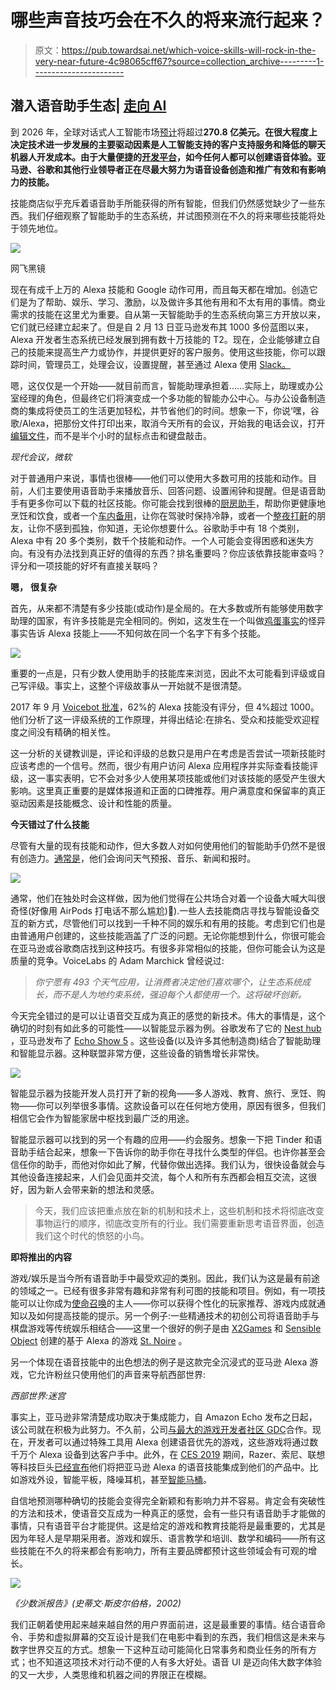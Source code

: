 # 哪些声音技巧会在不久的将来流行起来？

> 原文：<https://pub.towardsai.net/which-voice-skills-will-rock-in-the-very-near-future-4c98065cff67?source=collection_archive---------1----------------------->

## 潜入语音助手生态| [走向 AI](https://towardsai.net)

到 2026 年，全球对话式人工智能市场[预计](https://reportsuptodate.us/6659/conversational-ai-market-forecast-to-2026-with-top-players-oracle-nuance-communications-inc-baidu-sap-se-artificial-solutions-kore-ai-inc-avaamo-conversica-inc-microsoft-ama/)将超过**270.8 亿美元。在很大程度上决定技术进一步发展的主要驱动因素是人工智能支持的客户支持服务和降低的聊天机器人开发成本。由于大量便捷的[开发平台](https://aimylogic.com/)，如今任何人都可以创建语音体验。亚马逊、谷歌和其他行业领导者正在尽最大努力为语音设备创造和推广有效和有影响力的技能。**

技能商店似乎充斥着语音助手所能获得的所有智能，但我们仍然感觉缺少了一些东西。我们仔细观察了智能助手的生态系统，并试图预测在不久的将来哪些技能将处于领先地位。

![](img/9dd2e0ad08ea79477d8b014a551591e7.png)

网飞黑镜

现在有成千上万的 Alexa 技能和 Google 动作可用，而且每天都在增加。创造它们是为了帮助、娱乐、学习、激励，以及做许多其他有用和不太有用的事情。商业需求的技能在这里尤为重要。自从第一天智能助手的生态系统向第三方开放以来，它们就已经建立起来了。但是自 2 月 13 日亚马逊发布其 1000 多份蓝图以来，Alexa 开发者生态系统已经发展到拥有数十万技能的 T2。现在，企业能够建立自己的技能来提高生产力或协作，并提供更好的客户服务。使用这些技能，你可以跟踪时间，管理员工，处理会议，设置提醒，甚至通过 Alexa 使用 [Slack。](https://www.amazon.com/PromptWorks-Chat-Bot-for-Slack/dp/B01FEVJDFM/ref=sr_1_259?s=digital-skills&ie=UTF8&qid=1486486718&sr=1-259)

嗯，这仅仅是一个开始——就目前而言，智能助理承担着……实际上，助理或办公室经理的角色，但最终它们将演变成一个多功能的智能办公中心。与办公设备制造商的集成将使员工的生活更加轻松，并节省他们的时间。想象一下，你说‘嘿，谷歌/Alexa，把那份文件打印出来，取消今天所有的会议，开始我的电话会议，打开[编辑文件](https://www.amazon.com/Antonio-Cucciniello-Edit-Docs/dp/B01MYOGRD5/ref=sr_1_103?s=digital-skills&ie=UTF8&qid=1486486218&sr=1-103)，而不是半个小时的鼠标点击和键盘敲击。

*现代会议，微软*

对于普通用户来说，事情也很棒——他们可以使用大多数可用的技能和动作。目前，人们主要使用语音助手来播放音乐、回答问题、设置闹钟和提醒。但是语音助手有更多你可以下载的社区技能。你可能会找到很棒的[厨房助手](https://www.theverge.com/2019/1/6/18168917/kitchenaid-google-assistant-smart-display-splash-resistant-cooking-price-specs-features)，帮助你更健康地烹饪和饮食，或者一个[车内备用](https://www.aarp.org/auto/trends-lifestyle/info-2018/alexa-voice-assistants-car.html)，让你在驾驶时保持冷静，或者一个[整夜打鼾](https://www.amazon.co.uk/dp/B07GTX52S6/ref=sr_1_16?slotNum=9&s=digital-skills&keywords=ambient&sr=1-16&linkCode=g12&imprToken=TaUtO9j5ZVaPKAgygJwm.w&creativeASIN=B07GTX52S6&tag=mashonelink-21)的朋友，让你不感到孤独，你知道，无论你想要什么。谷歌助手中有 18 个类别，Alexa 中有 20 多个类别，数千个技能和动作。一个人可能会变得困惑和迷失方向。有没有办法找到真正好的值得的东西？排名重要吗？你应该依靠技能审查吗？评分和一项技能的好坏有直接关联吗？

**嗯，** **很复杂**

首先，从来都不清楚有多少技能(或动作)是全局的。在大多数或所有能够使用数字助理的国家，有许多技能是完全相同的。例如，这发生在一个叫做[鸡蛋事实](https://www.amazon.co.uk/dp/B01L4RQKWO/ref=sr_1_4?slotNum=4&s=digital-skills&keywords=egg+facts&sr=1-4&linkCode=g12&imprToken=jQXU0Zi0eIfgBcPWzIpbEg&creativeASIN=B01L4RQKWO&tag=mashonelink-21)的怪异事实告诉 Alexa 技能上——不知何故在同一个名字下有多个技能。

![](img/2e96474644511efb4062de343d0a6c10.png)

重要的一点是，只有少数人使用助手的技能库来浏览，因此不太可能看到评级或自己写评级。事实上，这整个评级故事从一开始就不是很清楚。

2017 年 9 月 [Voicebot 批准](https://voicebot.ai/2017/09/13/62-percent-alexa-skills-no-ratings-4-1000/)，62%的 Alexa 技能没有评分，但 4%超过 1000。他们分析了这一评级系统的工作原理，并得出结论:在排名、受众和技能受欢迎程度之间没有精确的相关性。

这一分析的关键教训是，评论和评级的总数只是用户在考虑是否尝试一项新技能时应该考虑的一个信号。然而，很少有用户访问 Alexa 应用程序并实际查看技能评级，这一事实表明，它不会对多少人使用某项技能或他们对该技能的感受产生很大影响。这里真正重要的是媒体报道和正面的口碑推荐。用户满意度和保留率的真正驱动因素是技能概念、设计和性能的质量。

**今天错过了什么技能**

尽管有大量的现有技能和动作，但大多数人对如何使用他们的智能助手仍然不是很有创造力。[通常是](https://www.marketwatch.com/story/more-people-are-using-smart-speakers-but-not-for-shopping-2019-02-26)，他们会询问天气预报、音乐、新闻和报时。

![](img/edf6b33efb936622347a10f85b79d9a4.png)

通常，他们在独处时会这样做，因为他们觉得在公共场合对着一个设备大喊大叫很奇怪(好像用 AirPods 打电话不那么尴尬)🤪).一些人去技能商店寻找与智能设备交互的新方式，尽管他们可以找到一千种不同的娱乐和有用的技能。考虑到它们也是由普通用户创建的，这些技能涵盖了广泛的问题。无论你能想到什么，你很可能会在亚马逊或谷歌商店找到这种技巧。有很多非常相似的技能，但你可能会认为这是质量的竞争。VoiceLabs 的 Adam Marchick 曾经说过:

> *你宁愿有 493 个天气应用，让消费者决定他们喜欢哪个，让生态系统成长，而不是人为地约束系统，强迫每个人都使用一个。这将破坏创新。*

今天完全错过的是可以让语音交互成为真正的感觉的新技术。伟大的事情是，这个确切的时刻有如此多的可能性——以智能显示器为例。谷歌发布了它的 [Nest hub](https://store.google.com/us/?hl=en-US&countryRedirect=true) ，亚马逊发布了 [Echo Show 5](https://www.techradar.com/news/amazon-echo-show-5-everything-you-need-to-know) 。这些设备(以及许多其他制造商)结合了智能助理和智能显示器。这种联盟非常方便，这些设备的销售增长非常快。

![](img/51a80377c46af65927c9e3e09de70e1e.png)

智能显示器为技能开发人员打开了新的视角——多人游戏、教育、旅行、烹饪、购物——你可以列举很多事情。这款设备可以在任何地方使用，原因有很多，但我们相信它会作为智能家居中枢找到最广泛的用途。

智能显示器可以找到的另一个有趣的应用——约会服务。想象一下把 Tinder 和语音助手结合起来，想象一下告诉你的助手你在寻找什么类型的伴侣。也许你甚至会信任你的助手，而他对你如此了解，代替你做出选择。我们认为，很快设备就会与其他设备连接起来，人们会见面并交流，每个人和所有东西都会相互交流，这很好，因为新人会带来新的想法和灵感。

> 今天，我们应该把重点放在新的机制和技术上，这些机制和技术将彻底改变事物运行的顺序，彻底改变所有的行业。我们需要重新思考语音界面，创造我们这个时代的愤怒的小鸟。

**即将推出的内容**

游戏/娱乐是当今所有语音助手中最受欢迎的类别。因此，我们认为这是最有前途的领域之一。已经有很多非常有趣和非常有利可图的技能和项目。例如，有一项技能可以让你成为[使命召唤](https://www.callofduty.com/wwii/alexa)的主人——你可以获得个性化的玩家推荐、游戏内成就通知以及如何提高技能的提示。另一个例子:一些精通技术的初创公司将语音助手与棋盘游戏等传统娱乐相结合——这里一个很好的例子是由 [X2Games](http://x2.games/) 和 [Sensible Object](https://venturebeat.com/2018/06/18/sensible-object-raises-3-2-million-for-board-games-you-play-with-alexa-and-google-assistant/) 创建的基于 Alexa 的游戏 [St. Noire](https://www.youtube.com/watch?time_continue=30&v=3TV7lbN4X74) 。

另一个体现在语音技能中的出色想法的例子是这款完全沉浸式的亚马逊 Alexa 游戏，它允许粉丝只使用他们的声音来导航西部世界:

*西部世界:迷宫*

事实上，亚马逊非常清楚成功取决于集成能力，自 Amazon Echo 发布之日起，该公司就在积极为此努力。不久前，公司[与最大的游戏开发者社区 GDC](https://aws.amazon.com/gametech/gdc-2019/)合作。现在，开发者可以通过特殊工具用 Alexa 创建语音优先的游戏，这些游戏将通过数千万个 Alexa 设备到达客户手中。此外，在 [CES 2019](https://www.ces.tech/) 期间，Razer、索尼、联想等科技巨头[已经宣布](https://www.letsnurture.com/blog/alexa-voice-skills-integrating-with-mainstream-tech-giants.html)他们将把亚马逊 Alexa 的语音技能集成到他们的产品中。比如游戏外设，智能平板，降噪耳机，甚至[智能马桶](https://www.cnbc.com/2019/01/08/kohlers-7000-numi-2point0-toilet-with-amazon-alexa-built-in.html)。

自信地预测哪种确切的技能会变得完全新颖和有影响力并不容易。肯定会有突破性的方法和技术，使语音交互成为一种真正的感觉，会有一些只有语音助手才能做的事情，只有语音平台才能提供。这是给定的游戏和教育技能将是最重要的，尤其是因为年轻人是早期采用者。游戏和娱乐、语言教学和培训、数学和编码——所有这些技能在不久的将来都会有影响力，所有主要品牌都预计这些领域会有可观的增长。

![](img/67be54e16f558b35c4b0b0ad8105368d.png)

*《少数派报告》(史蒂文·斯皮尔伯格，2002)*

我们正朝着使用起来越来越自然的用户界面前进，这是最重要的事情。结合语音命令、手势和虚拟屏幕的交互设计是我们在电影中看到的东西，我们相信这是未来与数字世界交互的方式。想象一下这种互动可能简化日常事务和商业任务的所有方式；也不知道这项技术对行动不便的人有多大好处。语音 UI 是迈向伟大数字体验的又一大步，人类思维和机器之间的界限正在模糊。